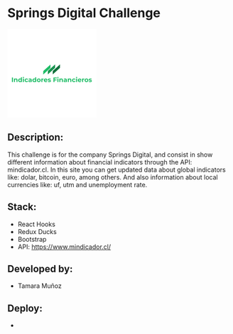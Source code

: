 # Springs Digital Challenge 

![logo](https://raw.githubusercontent.com/tamaramunoz/springs-digital/master/public/logoIndicators.png?token=ANNBBTOJPBPKOCAJQ7WDOQS7FG6GW)

## Description: 
This challenge is for the company Springs Digital, and consist in show different information about financial indicators through the API: mindicador.cl. In this site you can get updated data about global indicators like: dolar, bitcoin, euro, among others. And also information about local currencies like: uf, utm and unemployment rate. 

## Stack: 
- React Hooks
- Redux Ducks
- Bootstrap
- API: https://www.mindicador.cl/

## Developed by:
- Tamara Muñoz

## Deploy: 
- 